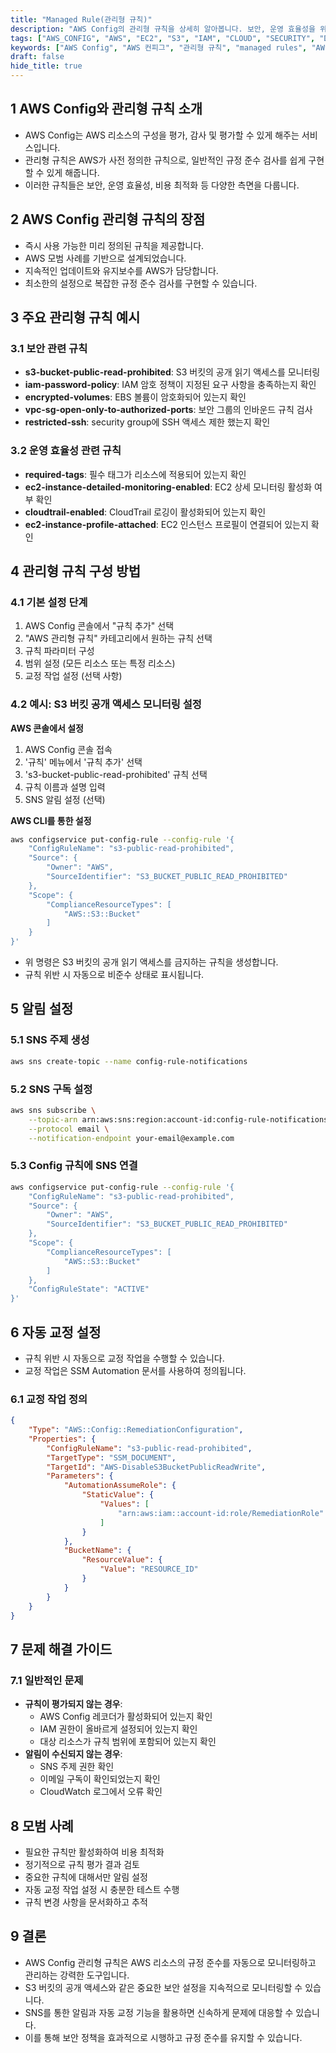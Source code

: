 ```yaml
---
title: "Managed Rule(관리형 규칙)"
description: "AWS Config의 관리형 규칙을 상세히 알아봅니다. 보안, 운영 효율성을 위한 주요 규칙들의 설정 방법과 모범 사례를 실제 예제와 함께 설명합니다. AWS 리소스의 규정 준수를 자동화하고 모니터링하는 방법을 배우실 수 있습니다."
tags: ["AWS_CONFIG", "AWS", "EC2", "S3", "IAM", "CLOUD", "SECURITY", "DEVOPS"]
keywords: ["AWS Config", "AWS 컨피그", "관리형 규칙", "managed rules", "AWS 보안", "AWS security", "규정 준수", "compliance", "리소스 모니터링", "resource monitoring", "클라우드 보안", "cloud security", "AWS 모니터링", "AWS monitoring", "보안 자동화", "security automation", "AWS 리소스 관리", "resource management", "AWS 감사", "AWS audit"]
draft: false
hide_title: true
---
```


## 1 AWS Config와 관리형 규칙 소개

- AWS Config는 AWS 리소스의 구성을 평가, 감사 및 평가할 수 있게 해주는 서비스입니다.
- 관리형 규칙은 AWS가 사전 정의한 규칙으로, 일반적인 규정 준수 검사를 쉽게 구현할 수 있게 해줍니다.
- 이러한 규칙들은 보안, 운영 효율성, 비용 최적화 등 다양한 측면을 다룹니다.

## 2 AWS Config 관리형 규칙의 장점

- 즉시 사용 가능한 미리 정의된 규칙을 제공합니다.
- AWS 모범 사례를 기반으로 설계되었습니다.
- 지속적인 업데이트와 유지보수를 AWS가 담당합니다.
- 최소한의 설정으로 복잡한 규정 준수 검사를 구현할 수 있습니다.

## 3 주요 관리형 규칙 예시

### 3.1 보안 관련 규칙

- **s3-bucket-public-read-prohibited**: S3 버킷의 공개 읽기 액세스를 모니터링
- **iam-password-policy**: IAM 암호 정책이 지정된 요구 사항을 충족하는지 확인
- **encrypted-volumes**: EBS 볼륨이 암호화되어 있는지 확인
- **vpc-sg-open-only-to-authorized-ports**: 보안 그룹의 인바운드 규칙 검사
- **restricted-ssh**: security group에 SSH 액세스 제한 했는지 확인

### 3.2 운영 효율성 관련 규칙

- **required-tags**: 필수 태그가 리소스에 적용되어 있는지 확인
- **ec2-instance-detailed-monitoring-enabled**: EC2 상세 모니터링 활성화 여부 확인
- **cloudtrail-enabled**: CloudTrail 로깅이 활성화되어 있는지 확인
- **ec2-instance-profile-attached**: EC2 인스턴스 프로필이 연결되어 있는지 확인

## 4 관리형 규칙 구성 방법

### 4.1 기본 설정 단계

1. AWS Config 콘솔에서 "규칙 추가" 선택
2. "AWS 관리형 규칙" 카테고리에서 원하는 규칙 선택
3. 규칙 파라미터 구성
4. 범위 설정 (모든 리소스 또는 특정 리소스)
5. 교정 작업 설정 (선택 사항)

### 4.2 예시: S3 버킷 공개 액세스 모니터링 설정

**AWS 콘솔에서 설정**

1. AWS Config 콘솔 접속
2. '규칙' 메뉴에서 '규칙 추가' 선택
3. 's3-bucket-public-read-prohibited' 규칙 선택
4. 규칙 이름과 설명 입력
5. SNS 알림 설정 (선택)

**AWS CLI를 통한 설정**

```bash
aws configservice put-config-rule --config-rule '{
    "ConfigRuleName": "s3-public-read-prohibited",
    "Source": {
        "Owner": "AWS",
        "SourceIdentifier": "S3_BUCKET_PUBLIC_READ_PROHIBITED"
    },
    "Scope": {
        "ComplianceResourceTypes": [
            "AWS::S3::Bucket"
        ]
    }
}'
```

- 위 명령은 S3 버킷의 공개 읽기 액세스를 금지하는 규칙을 생성합니다.
- 규칙 위반 시 자동으로 비준수 상태로 표시됩니다.

## 5 알림 설정

### 5.1 SNS 주제 생성

```bash
aws sns create-topic --name config-rule-notifications
```

### 5.2 SNS 구독 설정

```bash
aws sns subscribe \
    --topic-arn arn:aws:sns:region:account-id:config-rule-notifications \
    --protocol email \
    --notification-endpoint your-email@example.com
```

### 5.3 Config 규칙에 SNS 연결

```bash
aws configservice put-config-rule --config-rule '{
    "ConfigRuleName": "s3-public-read-prohibited",
    "Source": {
        "Owner": "AWS",
        "SourceIdentifier": "S3_BUCKET_PUBLIC_READ_PROHIBITED"
    },
    "Scope": {
        "ComplianceResourceTypes": [
            "AWS::S3::Bucket"
        ]
    },
    "ConfigRuleState": "ACTIVE"
}'
```

## 6 자동 교정 설정

- 규칙 위반 시 자동으로 교정 작업을 수행할 수 있습니다.
- 교정 작업은 SSM Automation 문서를 사용하여 정의됩니다.

### 6.1 교정 작업 정의

```json
{
    "Type": "AWS::Config::RemediationConfiguration",
    "Properties": {
        "ConfigRuleName": "s3-public-read-prohibited",
        "TargetType": "SSM_DOCUMENT",
        "TargetId": "AWS-DisableS3BucketPublicReadWrite",
        "Parameters": {
            "AutomationAssumeRole": {
                "StaticValue": {
                    "Values": [
                        "arn:aws:iam::account-id:role/RemediationRole"
                    ]
                }
            },
            "BucketName": {
                "ResourceValue": {
                    "Value": "RESOURCE_ID"
                }
            }
        }
    }
}
```

## 7 문제 해결 가이드

### 7.1 일반적인 문제

- **규칙이 평가되지 않는 경우**:
	- AWS Config 레코더가 활성화되어 있는지 확인
	- IAM 권한이 올바르게 설정되어 있는지 확인
	- 대상 리소스가 규칙 범위에 포함되어 있는지 확인
- **알림이 수신되지 않는 경우**:
	- SNS 주제 권한 확인
	- 이메일 구독이 확인되었는지 확인
	- CloudWatch 로그에서 오류 확인

## 8 모범 사례

- 필요한 규칙만 활성화하여 비용 최적화
- 정기적으로 규칙 평가 결과 검토
- 중요한 규칙에 대해서만 알림 설정
- 자동 교정 작업 설정 시 충분한 테스트 수행
- 규칙 변경 사항을 문서화하고 추적

## 9 결론

- AWS Config 관리형 규칙은 AWS 리소스의 규정 준수를 자동으로 모니터링하고 관리하는 강력한 도구입니다.
- S3 버킷의 공개 액세스와 같은 중요한 보안 설정을 지속적으로 모니터링할 수 있습니다.
- SNS를 통한 알림과 자동 교정 기능을 활용하면 신속하게 문제에 대응할 수 있습니다.
- 이를 통해 보안 정책을 효과적으로 시행하고 규정 준수를 유지할 수 있습니다.